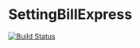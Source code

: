 # SettingBillExpress

[![Build Status](https://travis-ci.org/Asavelawayiza/SettingBillExpress.svg?branch=master)](https://travis-ci.org/Asavelawayiza/SettingBillExpress)
